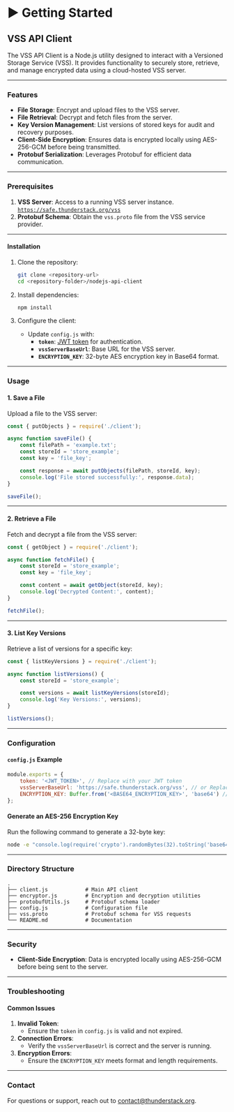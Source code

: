 # ▶️ Getting Started

## VSS API Client

The VSS API Client is a Node.js utility designed to interact with a Versioned Storage Service (VSS). It provides functionality to securely store, retrieve, and manage encrypted data using a cloud-hosted VSS server.

***

### **Features**

* **File Storage**: Encrypt and upload files to the VSS server.
* **File Retrieval**: Decrypt and fetch files from the server.
* **Key Version Management**: List versions of stored keys for audit and recovery purposes.
* **Client-Side Encryption**: Ensures data is encrypted locally using AES-256-GCM before being transmitted.
* **Protobuf Serialization**: Leverages Protobuf for efficient data communication.

***

### Prerequisites

1. **VSS Server**: Access to a running VSS server instance. \
   [`https://safe.thunderstack.org/vss`](https://safe.thunderstack.org/vss)
2. **Protobuf Schema**: Obtain the `vss.proto` file from the VSS service provider.

***

#### **Installation**

1.  Clone the repository:

    ```bash
    git clone <repository-url>
    cd <repository-folder>/nodejs-api-client
    ```
2.  Install dependencies:

    ```bash
    npm install
    ```
3. Configure the client:
   * Update `config.js` with:
     * **`token`**: [JWT token](../thunderengine/access-token-authorization/create-api-token.md) for authentication.
     * **`vssServerBaseUrl`**: Base URL for the VSS server.
     * **`ENCRYPTION_KEY`**: 32-byte AES encryption key in Base64 format.

***

### **Usage**

#### **1. Save a File**

Upload a file to the VSS server:

```javascript
const { putObjects } = require('./client');

async function saveFile() {
    const filePath = 'example.txt';
    const storeId = 'store_example';
    const key = 'file_key';

    const response = await putObjects(filePath, storeId, key);
    console.log('File stored successfully:', response.data);
}

saveFile();
```

***

#### **2. Retrieve a File**

Fetch and decrypt a file from the VSS server:

```javascript
const { getObject } = require('./client');

async function fetchFile() {
    const storeId = 'store_example';
    const key = 'file_key';

    const content = await getObject(storeId, key);
    console.log('Decrypted Content:', content);
}

fetchFile();
```

***

#### **3. List Key Versions**

Retrieve a list of versions for a specific key:

```javascript
const { listKeyVersions } = require('./client');

async function listVersions() {
    const storeId = 'store_example';

    const versions = await listKeyVersions(storeId);
    console.log('Key Versions:', versions);
}

listVersions();
```

***

### **Configuration**

#### **`config.js` Example**

```javascript
module.exports = {
    token: '<JWT_TOKEN>', // Replace with your JWT token
    vssServerBaseUrl: 'https://safe.thunderstack.org/vss', // or Replace with your VSS server base URL
    ENCRYPTION_KEY: Buffer.from('<BASE64_ENCRYPTION_KEY>', 'base64') // Replace with a valid 32-byte encryption key
};
```

#### **Generate an AES-256 Encryption Key**

Run the following command to generate a 32-byte key:

```bash
node -e "console.log(require('crypto').randomBytes(32).toString('base64'));"
```

***

### **Directory Structure**

```plaintext
.
├── client.js            # Main API client
├── encryptor.js         # Encryption and decryption utilities
├── protobufUtils.js     # Protobuf schema loader
├── config.js            # Configuration file
├── vss.proto            # Protobuf schema for VSS requests
└── README.md            # Documentation
```

***

### **Security**

* **Client-Side Encryption**: Data is encrypted locally using AES-256-GCM before being sent to the server.

***

### **Troubleshooting**

#### **Common Issues**

1. **Invalid Token**:
   * Ensure the `token` in `config.js` is valid and not expired.
2. **Connection Errors**:
   * Verify the `vssServerBaseUrl` is correct and the server is running.
3. **Encryption Errors**:
   * Ensure the `ENCRYPTION_KEY` meets format and length requirements.

***

### **Contact**

For questions or support, reach out to [contact@thunderstack.org](mailto:contact@thunderstack.org).
